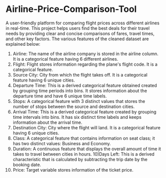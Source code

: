 # Airline-Price-Comparison-Tool
A user-friendly platform for comparing flight prices across different airlines in real-time. This project helps users find the best deals for their travel needs by providing clear and concise comparisons of fares, travel times, and other key factors.
The various features of the cleaned dataset are explained below:
1) Airline: The name of the airline company is stored in the airline column. It is a categorical feature having 6 different airlines.
2) Flight: Flight stores information regarding the plane's flight code. It is a categorical feature.
3) Source City: City from which the flight takes off. It is a categorical feature having 6 unique cities.
4) Departure Time: This is a derived categorical feature obtained created by grouping time periods into bins. It stores information about the departure time and have 6 unique time labels.
5) Stops: A categorical feature with 3 distinct values that stores the number of stops between the source and destination cities.
6) Arrival Time: This is a derived categorical feature created by grouping time intervals into bins. It has six distinct time labels and keeps information about the arrival time.
7) Destination City: City where the flight will land. It is a categorical feature having 6 unique cities.
8) Class: A categorical feature that contains information on seat class; it has two distinct values: Business and Economy.
9) Duration: A continuous feature that displays the overall amount of time it takes to travel between cities in hours.
10)Days Left: This is a derived characteristic that is calculated by subtracting the trip date by the booking date.
11) Price: Target variable stores information of the ticket price.
